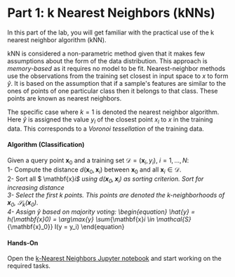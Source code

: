 # Part 1: k Nearest Neighbors (kNNs)

In this part of the lab, you will get familiar with the practical use of the k nearest neighbor algorithm (kNN). 

kNN is considered a non-parametric method given that it makes few assumptions about the form of the data distribution. This approach is *memory-based* as it requires no model to be fit. Nearest-neighbor methods use the observations from the training set closest in input space to $x$ to form $\hat{y}$. It is based on the assumption that if a sample's features are similar to the ones of points of one particular class then it belongs to that class. These points are known as nearest neighbors.

The specific case where $k=1$ is denoted the nearest neighbor algorithm. Here $\hat{y}$ is assigned the value $y_{l}$ of the closest point $x_{l}$ to $x$ in the training data. This corresponds to a *Voronoi tessellation* of the training data. 

#### Algorithm (Classification)
Given a query point $\mathbf{x}_0$ and a training set $\mathcal{D}=(\mathbf{x}_i, y_i)$, $i = 1,..., N$:<br>
1- Compute the distance $d(\mathbf{x}_0, \mathbf{x}_i)$ between $\mathbf{x}_0$ and all $\mathbf{x}_i \in \mathcal{D}$.<br>
2- Sort all $ \mathbf{x}_i$ using $d(\mathbf{x}_0, \mathbf{x}_i)$ as sorting criterion. Sort for increasing distance<br>
3- Select the first $k$ points. This points are denoted the k-neighborhoods of $\mathbf{x}_0$, $\mathcal{S}_k(\mathbf{x}_0)$. <br>
4- Assign $\hat{y}$ based on majority voting:
\begin{equation}
\hat{y} = h(\mathbf{x}_0) = \arg\max_{y} \sum_{\mathbf{x}_i \in \mathcal{S}_{\mathbf{x}_0}} I(y = y_i)
\end{equation}

#### Hands-On
Open the [k-Nearest Neighbors Jupyter notebook](./knn.ipynb) and start working on the required tasks.


